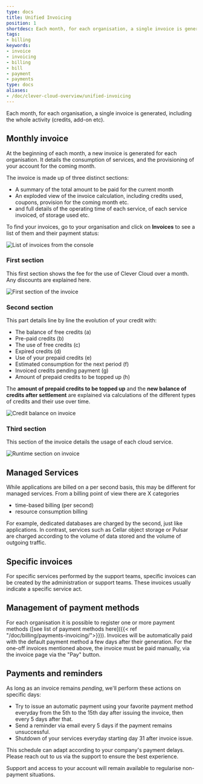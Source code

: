 ```yaml
---
type: docs
title: Unified Invoicing
position: 1
shortdesc: Each month, for each organisation, a single invoice is generated, including the whole activity (credits, add-on etc).
tags:
- billing
keywords:
- invoice
- invoicing
- billing
- bill
- payment
- payments
type: docs
aliases:
- /doc/clever-cloud-overview/unified-invoicing
---
```


Each month, for each organisation, a single invoice is generated, including the whole activity (credits, add-on etc).

## Monthly invoice

At the beginning of each month, a new invoice is generated for each organisation. It details the consumption of services, and the provisioning of your account for the coming month.

The invoice is made up of three distinct sections:

* A summary of the total amount to be paid for the current month
* An exploded view of the invoice calculation, including credits used, coupons, provision for the coming month etc.
* and full details of the operating time of each service, of each service invoiced, of storage used etc.

To find your invoices, go to your organisation and click on **Invoices** to see a list of them and their payment status:

![List of invoices from the console](/images/doc/invoice-list.png "The list of invoices")

### First section

This first section shows the fee for the use of Clever Cloud over a month. Any discounts are explained here.

![First section of the invoice](/images/doc/invoice-amount-to-pay.png "The first section of the invoice")

### Second section

This part details line by line the evolution of your credit with:

* The balance of free credits (a)
* Pre-paid credits (b)
* The use of free credits (c)
* Expired credits (d)
* Use of your prepaid credits (e)
* Estimated consumption for the next period (f)
* Invoiced credits pending payment (g)
* Amount of prepaid credits to be topped up (h)

The **amount of prepaid credits to be topped up** and the **new balance of credits after settlement** are explained via calculations of the different types of credits and their use over time.

![Credit balance on invoice](/images/doc/invoice-credits-balance.png "The second section of the invoice")

### Third section

This section of the invoice details the usage of each cloud service.

![Runtime section on invoice](/images/doc/invoice-runtime-detail.png "The third section of the invoice")

## Managed Services

While applications are billed on a per second basis, this may be different for managed services.
From a billing point of view there are X categories

* time-based billing (per second)
* resource consumption billing

For example, dedicated databases are charged by the second, just like applications.
In contrast, services such as Cellar object storage or Pulsar are charged according to the volume of data stored and the volume of outgoing traffic.

## Specific invoices

For specific services performed by the support teams, specific invoices can be created by the administration or support teams. These invoices usually indicate a specific service act.

## Management of payment methods

For each organisation it is possible to register one or more payment methods ([see list of payment methods here]({{< ref "/doc/billing/payments-invoicing/">}})). Invoices will be automatically paid with the default payment method a few days after their generation. For the one-off invoices mentioned above, the invoice must be paid manually, via the invoice page via the "Pay" button.

## Payments and reminders

As long as an invoice remains *pending*, we'll perform these actions on specific days:

* Try to issue an automatic payment using your favorite payment method everyday from the
  5th to the 15th day after issuing the invoice, then every 5 days after that.
* Send a reminder via email every 5 days if the payment remains unsuccessful.
* Shutdown of your services everyday starting day 31 after invoice issue.

This schedule can adapt according to your company's payment delays.
Please reach out to us via the support to ensure the best experience.

Support and access to your account will remain available to regularise non-payment situations.
